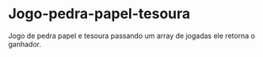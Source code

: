 # Jogo-pedra-papel-tesoura
Jogo de pedra papel e tesoura passando um array de jogadas ele retorna o ganhador.
